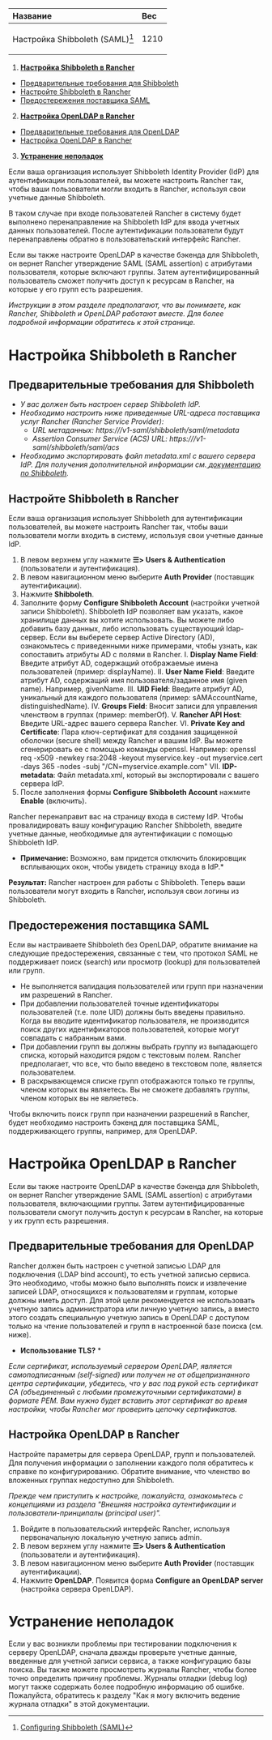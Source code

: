 ﻿


|**Название**|**Вес**|
| :- | :- |
|<p>Настройка Shibboleth (SAML)[^1]</p>|1210|


1.  [**Настройка Shibboleth в Rancher**](https://github.com/markizz01/test/blob/main/ru/shibboleth/%D0%9D%D0%B0%D1%81%D1%82%D1%80%D0%BE%D0%B9%D0%BA%D0%B0%20Shibboleth%20(SAML).md#%D0%BD%D0%B0%D1%81%D1%82%D1%80%D0%BE%D0%B9%D0%BA%D0%B0-shibboleth-%D0%B2-rancher)
  + [Предварительные требования для Shibboleth](https://github.com/markizz01/test/blob/main/ru/shibboleth/%D0%9D%D0%B0%D1%81%D1%82%D1%80%D0%BE%D0%B9%D0%BA%D0%B0%20Shibboleth%20(SAML).md#%D0%BF%D1%80%D0%B5%D0%B4%D0%B2%D0%B0%D1%80%D0%B8%D1%82%D0%B5%D0%BB%D1%8C%D0%BD%D1%8B%D0%B5-%D1%82%D1%80%D0%B5%D0%B1%D0%BE%D0%B2%D0%B0%D0%BD%D0%B8%D1%8F-%D0%B4%D0%BB%D1%8F-shibboleth)
  + [Настройте Shibboleth в Rancher](https://github.com/markizz01/test/blob/main/ru/shibboleth/%D0%9D%D0%B0%D1%81%D1%82%D1%80%D0%BE%D0%B9%D0%BA%D0%B0%20Shibboleth%20(SAML).md#%D0%BD%D0%B0%D1%81%D1%82%D1%80%D0%BE%D0%B9%D1%82%D0%B5-shibboleth-%D0%B2-rancher)
  + [Предостережения поставщика SAML](https://github.com/markizz01/test/blob/main/ru/shibboleth/%D0%9D%D0%B0%D1%81%D1%82%D1%80%D0%BE%D0%B9%D0%BA%D0%B0%20Shibboleth%20(SAML).md#%D0%BF%D1%80%D0%B5%D0%B4%D0%BE%D1%81%D1%82%D0%B5%D1%80%D0%B5%D0%B6%D0%B5%D0%BD%D0%B8%D1%8F-%D0%BF%D0%BE%D1%81%D1%82%D0%B0%D0%B2%D1%89%D0%B8%D0%BA%D0%B0-saml)
2.  [**Настройка OpenLDAP в Rancher**](https://github.com/markizz01/test/blob/main/ru/shibboleth/%D0%9D%D0%B0%D1%81%D1%82%D1%80%D0%BE%D0%B9%D0%BA%D0%B0%20Shibboleth%20(SAML).md#%D0%BD%D0%B0%D1%81%D1%82%D1%80%D0%BE%D0%B9%D0%BA%D0%B0-openldap-%D0%B2-rancher)
  + [Предварительные требования для OpenLDAP](https://github.com/markizz01/test/blob/main/ru/shibboleth/%D0%9D%D0%B0%D1%81%D1%82%D1%80%D0%BE%D0%B9%D0%BA%D0%B0%20Shibboleth%20(SAML).md#%D0%BF%D1%80%D0%B5%D0%B4%D0%B2%D0%B0%D1%80%D0%B8%D1%82%D0%B5%D0%BB%D1%8C%D0%BD%D1%8B%D0%B5-%D1%82%D1%80%D0%B5%D0%B1%D0%BE%D0%B2%D0%B0%D0%BD%D0%B8%D1%8F-%D0%B4%D0%BB%D1%8F-openldap)
  + [Настройка OpenLDAP в Rancher](https://github.com/markizz01/test/blob/main/ru/shibboleth/%D0%9D%D0%B0%D1%81%D1%82%D1%80%D0%BE%D0%B9%D0%BA%D0%B0%20Shibboleth%20(SAML).md#%D0%BD%D0%B0%D1%81%D1%82%D1%80%D0%BE%D0%B9%D0%BA%D0%B0-openldap-%D0%B2-rancher-1)
3.  [**Устранение неполадок**](https://github.com/markizz01/test/blob/main/ru/shibboleth/%D0%9D%D0%B0%D1%81%D1%82%D1%80%D0%BE%D0%B9%D0%BA%D0%B0%20Shibboleth%20(SAML).md#%D1%83%D1%81%D1%82%D1%80%D0%B0%D0%BD%D0%B5%D0%BD%D0%B8%D0%B5-%D0%BD%D0%B5%D0%BF%D0%BE%D0%BB%D0%B0%D0%B4%D0%BE%D0%BA)

  Если ваша организация использует Shibboleth Identity Provider (IdP) для аутентификации пользователей, вы можете настроить Rancher так, чтобы ваши пользователи могли входить в Rancher, используя свои учетные данные Shibboleth.

  В таком случае при входе пользователей Rancher в систему будет выполнено перенаправление на Shibboleth IdP для ввода учетных данных пользователей. После аутентификации пользователи будут перенаправлены обратно в пользовательский интерфейс Rancher.

  Если вы также настроите OpenLDAP в качестве бэкенда для Shibboleth, он вернет Rancher утверждение SAML (SAML assertion) с атрибутами пользователя, которые включают группы. Затем аутентифицированный пользователь сможет получить доступ к ресурсам в Rancher, на которые у его групп есть разрешения.

*Инструкции в этом разделе предполагают, что вы понимаете, как Rancher, Shibboleth и OpenLDAP работают вместе. Для более подробной информации обратитесь к этой странице.*

# Настройка Shibboleth в Rancher

## Предварительные требования для Shibboleth
- *У вас должен быть настроен сервер Shibboleth IdP.*
- *Необходимо настроить ниже приведенные URL-адреса поставщика услуг Rancher (Rancher Service Provider):*
  - *URL метаданных: https://<rancher-server>/v1-saml/shibboleth/saml/metadata* 
  - *Assertion Consumer Service (ACS) URL: https://<rancher-server>/v1-saml/shibboleth/saml/acs* 
- *Необходимо экспортировать файл metadata.xml с вашего сервера IdP. Для получения дополнительной информации см.[ ](https://documentation.pingidentity.com/pingfederate/pf83/index.shtml#concept_exportingMetadata.html)[документацию по Shibboleth](https://wiki.shibboleth.net/confluence/display/SP3/Home).*
  
## Настройте Shibboleth в Rancher
  Если ваша организация использует Shibboleth для аутентификации пользователей, вы можете настроить Rancher так, чтобы ваши пользователи могли входить в систему, используя свои учетные данные IdP.

1. В левом верхнем углу нажмите **☰> Users & Authentication** (пользователи и аутентификация).
2. В левом навигационном меню выберите **Auth Provider** (поставщик аутентификации).
3. Нажмите **Shibboleth**.
4. Заполните форму **Configure Shibboleth Account** (настройки учетной записи Shibboleth). Shibboleth IdP позволяет вам указать, какое хранилище данных вы хотите использовать. Вы можете либо добавить базу данных, либо использовать существующий ldap-сервер. Если вы выберете сервер Active Directory (AD), ознакомьтесь с приведенными ниже примерами, чтобы узнать, как сопоставить атрибуты AD с полями в Rancher.
  I. **Display Name Field**: Введите атрибут AD, содержащий отображаемые имена пользователей (пример: displayName).
  II. **User Name Field**: Введите атрибут AD, содержащий имя пользователя/заданное имя (given name). Например, givenName.
  III. **UID Field**: Введите атрибут AD, уникальный для каждого пользователя (пример: sAMAccountName, distinguishedName).
  IV. **Groups Field**: Вносит записи для управления членством в группах (пример: memberOf).
  V. **Rancher API Host**: Введите URL-адрес вашего сервера Rancher.
  VI. **Private Key and Certificate**: Пара ключ-сертификат для создания защищенной оболочки (secure shell) между Rancher и вашим IdP.
  Вы можете сгенерировать ее с помощью команды openssl. Например:
  openssl req -x509 -newkey rsa:2048 -keyout myservice.key -out myservice.cert -days 365 -nodes -subj "/CN=myservice.example.com"
  VII. **IDP-metadata**: Файл metadata.xml, который вы экспортировали с вашего сервера IdP.
5. После заполнения формы **Configure Shibboleth Account** нажмите **Enable** (включить).

Rancher перенаправит вас на страницу входа в систему IdP. Чтобы провалидировать вашу конфигурацию Rancher Shibboleth, введите учетные данные, необходимые для аутентификации с помощью Shibboleth IdP.

* **Примечание:** Возможно, вам придется отключить блокировщик всплывающих окон, чтобы увидеть страницу входа в IdP.*

**Результат:** Rancher настроен для работы с Shibboleth. Теперь ваши пользователи могут входить в Rancher, используя свои логины из Shibboleth.
  
## Предостережения поставщика SAML
  Если вы настраиваете Shibboleth без OpenLDAP, обратите внимание на следующие предостережения, связанные с тем, что протокол SAML не поддерживает поиск (search) или просмотр (lookup) для пользователей или групп.

- Не выполняется валидация пользователей или групп при назначении им разрешений в Rancher.
- При добавлении пользователей точные идентификаторы пользователей (т.е. поле UID) должны быть введены правильно. Когда вы вводите идентификатор пользователя, не производится поиск других идентификаторов пользователей, которые могут совпадать с набранным вами.
- При добавлении групп вы должны выбрать группу из выпадающего списка, который находится рядом с текстовым полем. Rancher предполагает, что все, что было введено в текстовом поле, является пользователем.
- В раскрывающемся списке групп отображаются только те группы, членом которых вы являетесь. Вы не сможете добавлять группы, членом которых вы не являетесь.

Чтобы включить поиск групп при назначении разрешений в Rancher, будет необходимо настроить бэкенд для поставщика SAML, поддерживающего группы, например, для OpenLDAP.
  
# Настройка OpenLDAP в Rancher
  Если вы также настроите OpenLDAP в качестве бэкенда для Shibboleth, он вернет Rancher утверждение SAML (SAML assertion) с атрибутами пользователя, включающими группы. Затем аутентифицированные пользователи смогут получить доступ к ресурсам в Rancher, на которые у их групп есть разрешения.
  
## Предварительные требования для OpenLDAP
Rancher должен быть настроен с учетной записью LDAP для подключения  (LDAP bind account), то есть учетной записью сервиса. Это необходимо, чтобы можно было выполнять поиск и извлечение записей LDAP, относящихся к пользователям и группам, которые должны иметь доступ. Для этой цели рекомендуется не использовать учетную запись администратора или личную учетную запись, а вместо этого создать специальную учетную запись в OpenLDAP с доступом только на чтение пользователей и групп в настроенной базе поиска (см. ниже).

* **Использование TLS?** *

*Если сертификат, используемый сервером OpenLDAP, является самоподписанным (self-signed) или получен не от общепризнанного центра сертификации, убедитесь, что у вас под рукой есть сертификат CA (объединенный с любыми промежуточными сертификатами) в формате PEM. Вам нужно будет вставить этот сертификат во время настройки, чтобы Rancher мог проверить цепочку сертификатов.*

## Настройка OpenLDAP в Rancher
  Настройте параметры для сервера OpenLDAP, групп и пользователей. Для получения информации о заполнении каждого поля обратитесь к справке по конфигурированию. Обратите внимание, что членство во вложенных группах недоступно для Shibboleth.

*Прежде чем приступить к настройке, пожалуйста, ознакомьтесь с концепциями  из раздела "Внешняя настройка аутентификации и пользователи-принципалы (principal user)".*

1. Войдите в пользовательский интерфейс Rancher, используя первоначальную локальную учетную запись admin.
2. В левом верхнем углу нажмите **☰> Users & Authentication** (пользователи и аутентификация).
3. В левом навигационном меню выберите **Auth Provider** (поставщик аутентификации).
4. Нажмите **OpenLDAP**. Появится форма **Configure an OpenLDAP server** (настройка сервера OpenLDAP). 
  
# Устранение неполадок
  Если у вас возникли проблемы при тестировании подключения к серверу OpenLDAP, сначала дважды проверьте учетные данные, введенные для учетной записи сервиса, а также конфигурацию базы поиска. Вы также можете просмотреть журналы Rancher, чтобы более точно определить причину проблемы. Журналы отладки (debug log) могут также содержать более подробную информацию об ошибке. Пожалуйста, обратитесь к разделу "Как я могу включить ведение журнала отладки" в этой документации.


[^1]: [Configuring Shibboleth (SAML)](https://github.com/rancher/docs/blob/master/content/rancher/v2.6/en/admin-settings/authentication/shibboleth/_index.md)
